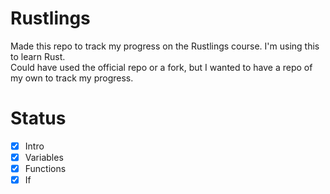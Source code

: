 # Rustlings
Made this repo to track my progress on the Rustlings course. I'm using this to learn Rust. <br/>
Could have used the official repo or a fork, but I wanted to have a repo of my own to track my progress.

# Status
- [x] Intro
- [x] Variables
- [x] Functions
- [x] If